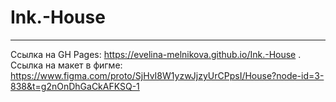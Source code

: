 # Ink.-House

____
Ссылка на GH Pages: https://evelina-melnikova.github.io/Ink.-House .
Ссылка на макет в фигме: <https://www.figma.com/proto/SjHvI8W1yzwJjzyUrCPpsI/House?node-id=3-838&t=g2nOnDhGaCkAFKSQ-1>
